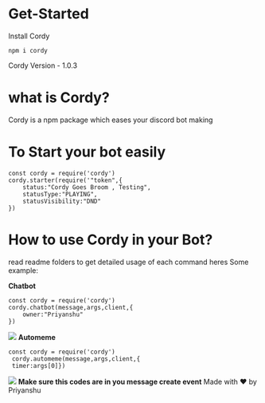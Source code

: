 # Get-Started
Install Cordy
 ```
npm i cordy
```
Cordy Version - 1.0.3
# what is Cordy?
Cordy is a npm package which eases your discord bot making
# To Start your bot easily 
```
const cordy = require('cordy')
cordy.starter(require('"token",{
    status:"Cordy Goes Broom , Testing",
    statusType:"PLAYING",
    statusVisibility:"DND"
})
```

# How to use Cordy in your Bot?
read readme folders to get detailed usage of each command
heres Some example: 

**Chatbot**
```
const cordy = require('cordy')
cordy.chatbot(message,args,client,{
    owner:"Priyanshu"
})
```
<img src = "https://media.discordapp.net/attachments/750089917501014036/911951276672188426/Screenshot_20211121-173816.jpg"></img>
**Automeme**
```
const cordy = require('cordy')
 cordy.automeme(message,args,client,{
 timer:args[0]})
 ```
<img src = "https://media.discordapp.net/attachments/750089917501014036/911952142531719188/Screenshot_20211121-174103.jpg"></img>
**Make sure this codes are in you message create event**
Made with ❤️ by Priyanshu
